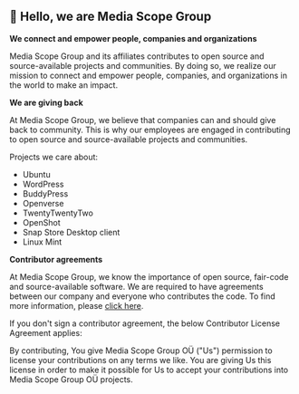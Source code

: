 ## 👋 Hello, we are Media Scope Group

**We connect and empower people, companies and organizations**

Media Scope Group and its affiliates contributes to open source and source-available projects and communities. By doing so, we realize our mission to connect and empower people, companies, and organizations in the world to make an impact.

**We are giving back**

At Media Scope Group, we believe that companies can and should give back to community. This is why our employees are engaged in contributing to open source and source-available projects and communities.

Projects we care about:
* Ubuntu
* WordPress
* BuddyPress
* Openverse
* TwentyTwentyTwo
* OpenShot
* Snap Store Desktop client
* Linux Mint

**Contributor agreements**

At Media Scope Group, we know the importance of open source, fair-code and source-available software. We are required to have agreements between our company and everyone who contributes the code. To find more information, please [click here](https://mediascope.group/legal/contributor-agreements/).

If you don't sign a contributor agreement, the below Contributor License Agreement applies:

By contributing, You give Media Scope Group OÜ ("Us") permission to license your contributions on any terms we like. You are giving Us this license in order to make it possible for Us to accept your contributions into Media Scope Group OÜ projects.
